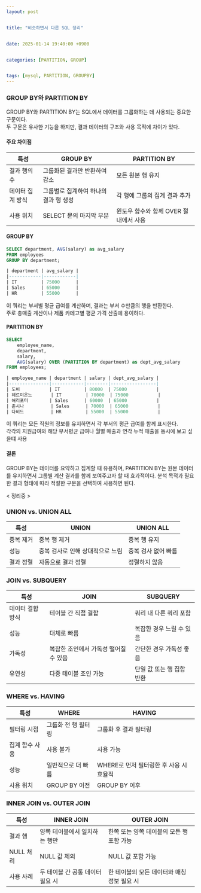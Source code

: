 ```yaml
---
layout: post


title: "비슷하면서 다른 SQL 정리"


date: 2025-01-14 19:40:00 +0900


categories: [PARTITION, GROUP]


tags: [mysql, PARTITION, GROUPBY]
---
```

### GROUP BY와 PARTITION BY
GROUP BY와 PARTITION BY는 SQL에서 데이터를 그룹화하는 데 사용되는 중요한 구문이다.        
두 구문은 유사한 기능을 하지만, 결과 데이터의 구조와 사용 목적에 차이가 있다.

#### 주요 차이점

| 특성 | GROUP BY | PARTITION BY |
|------|----------|--------------|
| 결과 행의 수 | 그룹화된 결과만 반환하여 감소 | 모든 원본 행 유지 |
| 데이터 집계 방식 | 그룹별로 집계하여 하나의 결과 행 생성 | 각 행에 그룹의 집계 결과 추가 |
| 사용 위치 | SELECT 문의 마지막 부분 | 윈도우 함수와 함께 OVER 절 내에서 사용 |

#### GROUP BY

```sql
SELECT department, AVG(salary) as avg_salary
FROM employees
GROUP BY department;

| department | avg_salary |
|------------|------------|
| IT         | 75000      |
| Sales      | 65000      |
| HR         | 55000      |
```

이 쿼리는 부서별 평균 급여를 계산하며, 결과는 부서 수만큼의 행을 반환한다.   
주로 총매출 계산이나 제품 카테고별 평균 가격 산출에 용이하다.

#### PARTITION BY

```sql
SELECT 
    employee_name,
    department,
    salary,
    AVG(salary) OVER (PARTITION BY department) as dept_avg_salary
FROM employees;

| employee_name | department | salary | dept_avg_salary |
|---------------|------------|--------|-----------------|
| 도비           | IT         | 80000  | 75000           |
| 헤르미온느       | IT         | 70000  | 75000           |
| 해리포터        | Sales      | 60000  | 65000           |
| 존시나          | Sales      | 70000  | 65000           |
| 다비드          | HR         | 55000  | 55000           |
```

이 쿼리는 모든 직원의 정보를 유지하면서 각 부서의 평균 급여를 함께 표시한다.   
각각의 지원급여와 해당 부서평균 급여나 월별 매출과 연각 누적 매출을 동시에 보고 싶을떄 사용

#### 결론

GROUP BY는 데이터를 요약하고 집계할 때 유용하며, PARTITION BY는 원본 데이터를 유지하면서 그룹별 계산 결과를 함께 보여주고자 할 때 효과적이다. 분석 목적과 필요한 결과 형태에 따라 적절한 구문을 선택하여 사용하면 된다.


 < 정리중 >
### UNION vs. UNION ALL

| 특성 | UNION | UNION ALL |
|------|-------|-----------|
| 중복 제거 | 중복 행 제거 | 중복 행 유지 |
| 성능 | 중복 검사로 인해 상대적으로 느림 | 중복 검사 없어 빠름 |
| 결과 정렬 | 자동으로 결과 정렬 | 정렬하지 않음 |

### JOIN vs. SUBQUERY

| 특성 | JOIN | SUBQUERY |
|------|------|----------|
| 데이터 결합 방식 | 테이블 간 직접 결합 | 쿼리 내 다른 쿼리 포함 |
| 성능 | 대체로 빠름 | 복잡한 경우 느릴 수 있음 |
| 가독성 | 복잡한 조인에서 가독성 떨어질 수 있음 | 간단한 경우 가독성 좋음 |
| 유연성 | 다중 테이블 조인 가능 | 단일 값 또는 행 집합 반환 |

### WHERE vs. HAVING

| 특성 | WHERE | HAVING |
|------|-------|--------|
| 필터링 시점 | 그룹화 전 행 필터링 | 그룹화 후 결과 필터링 |
| 집계 함수 사용 | 사용 불가 | 사용 가능 |
| 성능 | 일반적으로 더 빠름 | WHERE로 먼저 필터링한 후 사용 시 효율적 |
| 사용 위치 | GROUP BY 이전 | GROUP BY 이후 |

### INNER JOIN vs. OUTER JOIN

| 특성 | INNER JOIN | OUTER JOIN |
|------|------------|------------|
| 결과 행 | 양쪽 테이블에서 일치하는 행만 | 한쪽 또는 양쪽 테이블의 모든 행 포함 가능 |
| NULL 처리 | NULL 값 제외 | NULL 값 포함 가능 |
| 사용 사례 | 두 테이블 간 공통 데이터 필요 시 | 한 테이블의 모든 데이터와 매칭 정보 필요 시 |